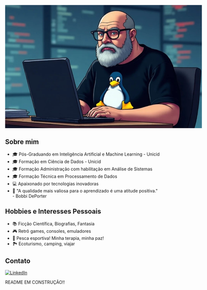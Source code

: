 <img src="images/paulo3.jpeg" alt="Paulo Freitas Junior" style="max-width: 640px; width: 100% height: 480px; object-fit: cover;"/>

## Sobre mim

- 🎓 Pós-Graduando em Inteligência Artificial e Machine Learning - Unicid
- 🎓 Formação em Ciência de Dados - Unicid
- 🎓 Formação Administração com habilitação em Análise de Sistemas
- 🎓 Formação Técnica em Processamento de Dados
- 💻 Apaixonado por tecnologias inovadoras
- 🚀 "A qualidade mais valiosa para o aprendizado é uma atitude positiva." - Bobbi DePorter

## Hobbies e Interesses Pessoais

- 📚 Ficção Científica, Biografias, Fantasia
- 🎮 Retrô games, consoles, emuladores
- 🎣 Pesca esportiva! Minha terapia, minha paz!
- 🏞️ Ecoturismo, camping, viajar

## Contato        
              
[![LinkedIn](https://img.shields.io/badge/LinkedIn-blue?style=for-the-badge&logo=linkedin)](https://www.linkedin.com/in/paulofreitasjunior)


README EM CONSTRUÇÃO!! 
